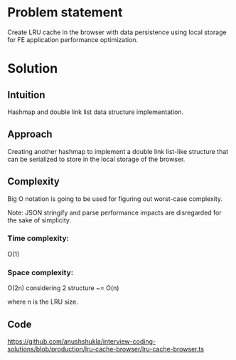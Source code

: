 # Problem statement

Create LRU cache in the browser with data persistence using local storage for FE application performance optimization.

# Solution

## Intuition

Hashmap and double link list data structure implementation.

## Approach

Creating another hashmap to implement a double link list-like structure that can be serialized to store in the local storage of the browser.

## Complexity

Big O notation is going to be used for figuring out worst-case complexity.

Note: JSON stringify and parse performance impacts are disregarded for the sake of simplicity.

### Time complexity:
O(1)

### Space complexity:
O(2n) considering 2 structure  ~= O(n)

where n is the LRU size.

## Code

https://github.com/anushshukla/interview-coding-solutions/blob/production/lru-cache-browser/lru-cache-browser.ts

